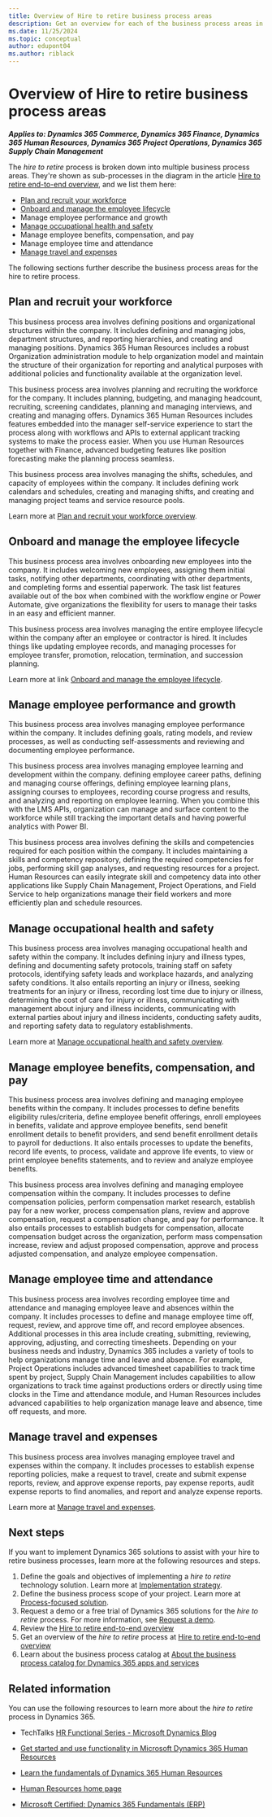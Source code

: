 ```yaml
---
title: Overview of Hire to retire business process areas
description: Get an overview for each of the business process areas in the hire to retire end-to-end business process flow in Dynamics 365 solutions.
ms.date: 11/25/2024
ms.topic: conceptual
author: edupont04
ms.author: riblack
---
```


# Overview of Hire to retire business process areas

***Applies to: Dynamics 365 Commerce, Dynamics 365 Finance, Dynamics 365 Human Resources, Dynamics 365 Project Operations, Dynamics 365 Supply Chain Management***

The *hire to retire* process is broken down into multiple business process areas. They're shown as sub-processes in the diagram in the article [Hire to retire end-to-end overview](hire-to-retire-overview.md), and we list them here:

- [Plan and recruit your workforce](hire-to-retire-plan-recruit-workforce-overview.md)  
- [Onboard and manage the employee lifecycle](hire-to-retire-onboard-manage-employee-lifecycle.md)  
- Manage employee performance and growth
- [Manage occupational health and safety](hire-to-retire-manage-occupational-health-safety.md)
- Manage employee benefits, compensation, and pay
- Manage employee time and attendance
- [Manage travel and expenses](hire-to-retire-manage-travel-expenses.md) 

The following sections further describe the business process areas for the hire to retire process.

## Plan and recruit your workforce

This business process area involves defining positions and organizational structures within the company. It includes defining and managing jobs, department structures, and reporting hierarchies, and creating and managing positions. Dynamics 365 Human Resources includes a robust Organization administration module to help organization model and maintain the structure of their organization for reporting and analytical purposes with additional policies and functionality available at the organization level.

This business process area involves planning and recruiting the workforce for the company. It includes planning, budgeting, and managing headcount, recruiting, screening candidates, planning and managing interviews, and creating and managing offers. Dynamics 365 Human Resources includes features embedded into the manager self-service experience to start the process along with workflows and APIs to external applicant tracking systems to make the process easier. When you use Human Resources together with Finance, advanced budgeting features like position forecasting make the planning process seamless.

This business process area involves managing the shifts, schedules, and capacity of employees within the company. It includes defining work calendars and schedules, creating and managing shifts, and creating and managing project teams and service resource pools.

Learn more at [Plan and recruit your workforce overview](hire-to-retire-plan-recruit-workforce-overview.md).  

## Onboard and manage the employee lifecycle

This business process area involves onboarding new employees into the company. It includes welcoming new employees, assigning them initial tasks, notifying other departments, coordinating with other departments, and completing forms and essential paperwork. The task list features available out of the box when combined with the workflow engine or Power Automate, give organizations the flexibility for users to manage their tasks in an easy and efficient manner.

This business process area involves managing the entire employee lifecycle within the company after an employee or contractor is hired. It includes things like updating employee records, and managing processes for employee transfer, promotion, relocation, termination, and succession planning.

Learn more at link [Onboard and manage the employee lifecycle](hire-to-retire-onboard-manage-employee-lifecycle.md).  

## Manage employee performance and growth

This business process area involves managing employee performance within the company. It includes defining goals, rating models, and review processes, as well as conducting self-assessments and reviewing and documenting employee performance.

This business process area involves managing employee learning and development within the company. defining employee career paths, defining and managing course offerings, defining employee learning plans, assigning courses to employees, recording course progress and results, and analyzing and reporting on employee learning. When you combine this with the LMS APIs, organization can manage and surface content to the workforce while still tracking the important details and having powerful analytics with Power BI.

This business process area involves defining the skills and competencies required for each position within the company. It includes maintaining a skills and competency repository, defining the required competencies for jobs, performing skill gap analyses, and requesting resources for a project. Human Resources can easily integrate skill and competency data into other applications like Supply Chain Management, Project Operations, and Field Service to help organizations manage their field workers and more efficiently plan and schedule resources.

## Manage occupational health and safety

This business process area involves managing occupational health and safety within the company. It includes defining injury and illness types, defining and documenting safety protocols, training staff on safety protocols, identifying safety leads and workplace hazards, and analyzing safety conditions. It also entails reporting an injury or illness, seeking treatments for an injury or illness, recording lost time due to injury or illness, determining the cost of care for injury or illness, communicating with management about injury and illness incidents, communicating with external parties about injury and illness incidents, conducting safety audits, and reporting safety data to regulatory establishments.  

Learn more at [Manage occupational health and safety overview](hire-to-retire-manage-occupational-health-safety.md).  
<!-- 
## Administer employee and manager requests

This business process area involves managing requests from employees and managers within the company. It includes processes to request and process for accommodations, generate employment verification letters, request employee changes as a manager, request to update employee details, ask HR questions as an employee, and to report an incident to HR. -->

## Manage employee benefits, compensation, and pay

This business process area involves defining and managing employee benefits within the company. It includes processes to define benefits eligibility rules/criteria, define employee benefit offerings, enroll employees in benefits, validate and approve employee benefits, send benefit enrollment details to benefit providers, and send benefit enrollment details to payroll for deductions. It also entails processes to update the benefits, record life events, to process, validate and approve life events, to view or print employee benefits statements, and to review and analyze employee benefits.

This business process area involves defining and managing employee compensation within the company. It includes processes to define compensation policies, perform compensation market research, establish pay for a new worker, process compensation plans, review and approve compensation, request a compensation change, and pay for performance. It also entails processes to establish budgets for compensation, allocate compensation budget across the organization, perform mass compensation increase, review and adjust proposed compensation, approve and process adjusted compensation, and analyze employee compensation.

## Manage employee time and attendance

This business process area involves recording employee time and attendance and managing employee leave and absences within the company. It includes processes to define and manage employee time off, request, review, and approve time off, and record employee absences. Additional processes in this area include creating, submitting, reviewing, approving, adjusting, and correcting timesheets. Depending on your business needs and industry, Dynamics 365 includes a variety of tools to help organizations manage time and leave and absence. For example, Project Operations includes advanced timesheet capabilities to track time spent by project, Supply Chain Management includes capabilities to allow organizations to track time against productions orders or directly using time clocks in the Time and attendance module, and Human Resources includes advanced capabilities to help organization manage leave and absence, time off requests, and more.
<!-- 
## Pay employees

This business process area involves paying employees within the company. This is a mission-critical process that is key to preventing the proletariat from breaking out pitchforks and directly seizing the means of production. It includes defining pay periods, creating and managing deductions, defining earnings types, payroll accrual, payroll elements, and any necessary payroll integrations. It also includes processing and verifying payroll, generating bank transfers and statements, salary statements, and pay slips, and performing final settlements upon separation. Dynamics 365 Human Resources includes APIs to integrate with payroll providers and the ability to integrate the financial details of payroll back into Dynamics 365 Finance. -->

## Manage travel and expenses

This business process area involves managing employee travel and expenses within the company. It includes processes to establish expense reporting policies, make a request to travel, create and submit expense reports, review, and approve expense reports, pay expense reports, audit expense reports to find anomalies, and report and analyze expense reports.  

Learn more at [Manage travel and expenses](hire-to-retire-manage-travel-expenses.md).  

## Next steps

If you want to implement Dynamics 365 solutions to assist with your hire to retire business processes, learn more at the following resources and steps.

1. Define the goals and objectives of implementing a *hire to retire* technology solution. Learn more at [Implementation strategy](../implementation-guide/implementation-strategy.md).
2. Define the business process scope of your project. Learn more at [Process-focused solution](../implementation-guide/process-focused-solution.md).
3. Request a demo or a free trial of Dynamics 365 solutions for the *hire to retire* process. For more information, see [Request a demo](https://www.microsoft.com/dynamics-365/free-trial).
4. Review the [Hire to retire end-to-end overview](hire-to-retire-overview.md)  
5. Get an overview of the *hire to retire* process at [Hire to retire end-to-end overview](hire-to-retire-overview.md)
6. Learn about the business process catalog at [About the business process catalog for Dynamics 365 apps and services](about.md)  

## Related information

You can use the following resources to learn more about the *hire to retire* process in Dynamics 365.

- TechTalks [HR Functional Series - Microsoft Dynamics Blog](https://community.dynamics.com/blogs/post/?postid=56329c48-c155-48ed-821b-4d0eb52b2d3b)

- [Get started and use functionality in Microsoft Dynamics 365 Human Resources](/training/paths/get-started-use-human-resources/)

- [Learn the fundamentals of Dynamics 365 Human Resources](/training/paths/learn-fundamentals-microsoft-dynamics-365-human-resources/)

- [Human Resources home page](/dynamics365/human-resources/)

- [Microsoft Certified: Dynamics 365 Fundamentals (ERP)](/certifications/d365-fundamentals-finance-and-operations-apps-erp/)

<!--## Tags
*Stakeholders:* Administrative, Finance, Human Resources, IT, Operations, Project management, Retail store operations, Service operations

*Products:* Dynamics 365 Commerce, Dynamics 365 Customer Service, Dynamics 365 Customer Voice, Dynamics 365 Finance, Dynamics 365 Field Service, Dynamics 365 Human Resources, Dynamics 365 Project Operations, Dynamics 365 Sales, Dynamics 365 Supply Chain Management
